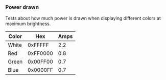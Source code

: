 ### Power drawn

Tests about how much power is drawn when displaying different colors at maximum brightness.

Color | Hex | Amps
----- | ----- | -----
White | 0xFFFFF | 2.2
Red | 0xFF0000 | 0.8
Green | 0x00FF00 | 0.7
Blue | 0x0000FF | 0.7
